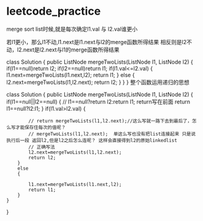# leetcode_practice
merge sort list时候,就是每次确定l1.val 与 l2.val谁更小

若l1更小，那么l1不动,l1.next是l1.next与l2的merge函数所得结果
相反则是l2不动，l2.next是l2.next与l1的merge函数所得结果

class Solution {
    public ListNode mergeTwoLists(ListNode l1, ListNode l2) {
        if(l1==null)return l2;
        if(l2==null)return l1;
        if(l1.val<=l2.val)
        {
          l1.next=mergeTwoLists(l1.next,l2);
          return l1;
        }
        else
        {
          l2.next=mergeTwoLists(l1,l2.next);
          return l2;
        }
    }
}
整个函数运用递归的思想

class Solution {
    public ListNode mergeTwoLists(ListNode l1, ListNode l2) {
        if(l1==null||l2==null)
        {
            // l1==null?return l2:return l1;  return写在前面
           return l1==null?l2:l1;
        }
        if(l1.val>l2.val)
        {
            
            // return mergeTwoLists(l1,l2.next);//这么写就一路下去到最后了，怎么写才能保存住每次的值呢？
            // mergeTwoLists(l1,l2.next);  单这么写也没有把list连接起来 只是说执行后一段 返回l2,但是l2之后怎么连呢？ 这样会直接得到l2的原始linkedlist
            // 正确写法
            l2.next=mergeTwoLists(l1,l2.next);
            return l2;
        }
        else
        {
            
            l1.next=mergeTwoLists(l1.next,l2);
            return l1;
        }
    }
}
